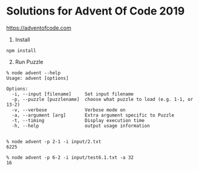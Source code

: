 # Solutions for Advent Of Code 2019

https://adventofcode.com

1. Install

```
npm install
```

2. Run Puzzle

```
% node advent --help
Usage: advent [options]

Options:
  -i, --input [filename]     Set input filename
  -p, --puzzle [puzzlename]  choose what puzzle to load (e.g. 1-1, or 13-2)
  -v, --verbose              Verbose mode on
  -a, --argument [arg]       Extra argument specific to Puzzle
  -t, --timing               Display execution time
  -h, --help                 output usage information


% node advent -p 2-1 -i input/2.txt
6225

% node advent -p 6-2 -i input/test6.1.txt -a 32
16
```
